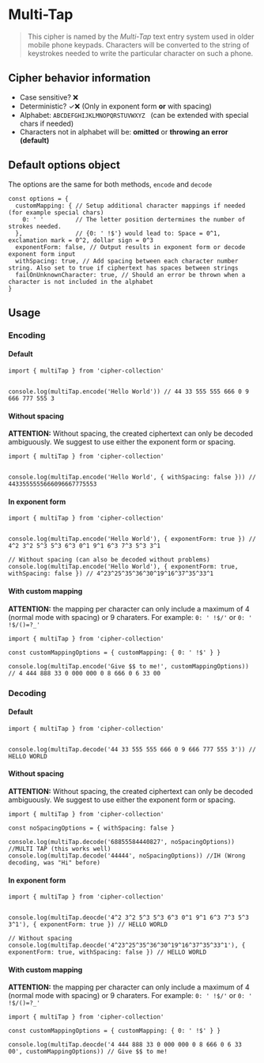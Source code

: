 # Multi-Tap

> This cipher is named by the *Multi-Tap* text entry system used in older mobile phone
  keypads. Characters will be converted to the string of keystrokes needed to write the
  particular character on such a phone.

## Cipher behavior information

* Case sensitive? ❌
* Deterministic? ✓❌ (Only in exponent form **or** with spacing)
* Alphabet: `ABCDEFGHIJKLMNOPQRSTUVWXYZ ` (can be extended with special chars if needed)
* Characters not in alphabet will be: **omitted** or **throwing an error (default)**

## Default options object

The options are the same for both methods, `encode` and `decode`

```
const options = {
  customMapping: { // Setup additional character mappings if needed (for example special chars)
    0: ' '         // The letter position dertermines the number of strokes needed.
  },               // {0: ' !$'} would lead to: Space = 0^1, exclamation mark = 0^2, dollar sign = 0^3
  exponentForm: false, // Output results in exponent form or decode exponent form input
  withSpacing: true, // Add spacing between each character number string. Also set to true if ciphertext has spaces between strings
  failOnUnknownCharacter: true, // Should an error be thrown when a character is not included in the alphabet
}
```


## Usage

### Encoding

#### Default

```
import { multiTap } from 'cipher-collection'


console.log(multiTap.encode('Hello World')) // 44 33 555 555 666 0 9 666 777 555 3
```

#### Without spacing

**ATTENTION:** Without spacing, the created ciphertext can only be decoded ambiguously.
We suggest to use either the exponent form or spacing.

```
import { multiTap } from 'cipher-collection'


console.log(multiTap.encode('Hello World', { withSpacing: false })) // 4433555555666096667775553
```


#### In exponent form

```
import { multiTap } from 'cipher-collection'


console.log(multiTap.encode('Hello World'), { exponentForm: true }) // 4^2 3^2 5^3 5^3 6^3 0^1 9^1 6^3 7^3 5^3 3^1

// Without spacing (can also be decoded without problems)
console.log(multiTap.encode('Hello World'), { exponentForm: true, withSpacing: false }) // 4^23^25^35^36^30^19^16^37^35^33^1
```


#### With custom mapping


**ATTENTION:** the mapping per character can only include a maximum
of 4 (normal mode with spacing) or 9 charaters. For example: `0: ' !$/'` or `0: ' !$/()=?_'`


```
import { multiTap } from 'cipher-collection'

const customMappingOptions = { customMapping: { 0: ' !$' } }

console.log(multiTap.encode('Give $$ to me!', customMappingOptions)) // 4 444 888 33 0 000 000 0 8 666 0 6 33 00
```

### Decoding

#### Default

```
import { multiTap } from 'cipher-collection'


console.log(multiTap.decode('44 33 555 555 666 0 9 666 777 555 3')) // HELLO WORLD
```

#### Without spacing

**ATTENTION:** Without spacing, the created ciphertext can only be decoded ambiguously.
We suggest to use either the exponent form or spacing.

```
import { multiTap } from 'cipher-collection'

const noSpacingOptions = { withSpacing: false }

console.log(multiTap.decode('68855584440827', noSpacingOptions)) //MULTI TAP (this works well)
console.log(multiTap.decode('44444', noSpacingOptions)) //IH (Wrong decoding, was "Hi" before)
```


#### In exponent form

```
import { multiTap } from 'cipher-collection'


console.log(multiTap.deocde('4^2 3^2 5^3 5^3 6^3 0^1 9^1 6^3 7^3 5^3 3^1'), { exponentForm: true }) // HELLO WORLD

// Without spacing
console.log(multiTap.deocde('4^23^25^35^36^30^19^16^37^35^33^1'), { exponentForm: true, withSpacing: false }) // HELLO WORLD
```


#### With custom mapping


**ATTENTION:** the mapping per character can only include a maximum
of 4 (normal mode with spacing) or 9 charaters. For example: `0: ' !$/'` or `0: ' !$/()=?_'`

```
import { multiTap } from 'cipher-collection'

const customMappingOptions = { customMapping: { 0: ' !$' } }

console.log(multiTap.deocde('4 444 888 33 0 000 000 0 8 666 0 6 33 00', customMappingOptions)) // Give $$ to me!
```
